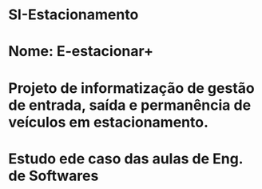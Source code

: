 # SI-Estacionamento
# Nome: E-estacionar+
# Projeto de informatização de gestão de entrada, saída e permanência de veículos em estacionamento.
# Estudo ede caso das aulas de Eng. de Softwares
